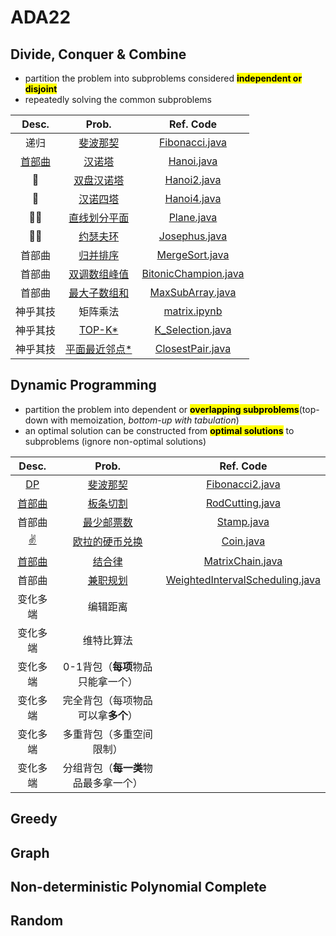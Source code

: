 # ADA22
## Divide, Conquer & Combine
- partition the problem into subproblems considered <mark>**independent or disjoint**</mark>
- repeatedly solving the common subproblems

| Desc. |  Prob.   |  Ref. Code  | 
|:--:|:---:|:---:|
| 递归 |  [斐波那契](https://www.acwing.com/problem/content/19/)   |  [Fibonacci.java](https://github.com/DURUII/ADA22/blob/4f9bfc71e734f5d590f7eb8f4397396af14b1c46/Code/DCC/Fibonacci.java)   | 
| [首部曲](https://mathsisfun.com/games/towerofhanoi.html)|  [汉诺塔](https://www.lanqiao.cn/problems/1512/learning/)   |  [Hanoi.java](https://github.com/DURUII/ADA22/blob/4f9bfc71e734f5d590f7eb8f4397396af14b1c46/Code/DCC/Hanoi.java)   | 
|🥕 |[双盘汉诺塔](https://www.luogu.com.cn/problem/P1096)|[Hanoi2.java](https://github.com/DURUII/ADA22/blob/762b096198902b226fec3edf3df6e425b26ba0cc/Code/DCC/Hanoi2.java)| 
| 👼 |  [汉诺四塔](https://www.acwing.com/problem/content/98/)   |  [Hanoi4.java](https://github.com/DURUII/ADA22/blob/4f9bfc71e734f5d590f7eb8f4397396af14b1c46/Code/DCC/Hanoi4.java)  |  
| 🧑‍🦲 |  [直线划分平面](https://www.luogu.com.cn/problem/T291123)   |  [Plane.java](https://github.com/DURUII/ADA22/blob/cc7f90592931a41438e0ceea8ba477cc9e28e3aa/Code/DCC/Plane.java)   |   
| 🧑‍🦲 |  [约瑟夫环](https://www.luogu.com.cn/problem/T291920)   |  [Josephus.java](https://github.com/DURUII/ADA22/blob/a4300880a9e381aae3ad372186b140fe62db1001/Code/DCC/Josephus.java)   |  
| 首部曲 |  [归并排序](https://www.acwing.com/problem/content/789/)  |   [MergeSort.java](https://github.com/DURUII/ADA22/blob/4f9bfc71e734f5d590f7eb8f4397396af14b1c46/Code/DCC/MergeSort.java)  | 
| 首部曲 |  [双调数组峰值](https://leetcode.cn/problems/peak-index-in-a-mountain-array/)  |  [BitonicChampion.java](https://github.com/DURUII/ADA22/blob/4f9bfc71e734f5d590f7eb8f4397396af14b1c46/Code/DCC/BitonicChampion.java)  |  
| 首部曲 |  [最大子数组和](https://leetcode.cn/problems/maximum-subarray/)  |  [MaxSubArray.java](https://github.com/DURUII/ADA22/blob/4f9bfc71e734f5d590f7eb8f4397396af14b1c46/Code/DCC/MaxSubArray.java)   |  
| 神乎其技 |  矩阵乘法   | [matrix.ipynb](https://github.com/DURUII/ADA22/blob/4f9bfc71e734f5d590f7eb8f4397396af14b1c46/Code/DCC/matrix.ipynb)    |  
| 神乎其技 |  [TOP-K*](https://leetcode.cn/problems/kth-largest-element-in-an-array/)   |  [K_Selection.java](https://github.com/DURUII/ADA22/blob/4f9bfc71e734f5d590f7eb8f4397396af14b1c46/Code/DCC/K_Selection.java)   |  
| 神乎其技 |  [平面最近邻点*](https://www.luogu.com.cn/problem/P1429)   |  [ClosestPair.java](https://github.com/DURUII/ADA22/blob/b6a92dfd278fd5a04a47586ae8f1aba2ee6f6d6a/Code/DCC/ClosestPair.java)   | 

## Dynamic Programming
- partition the problem into dependent
or <mark>**overlapping subproblems**</mark>(top-down with memoization, *bottom-up with tabulation*)
- an optimal solution can be constructed from <mark>**optimal solutions**</mark> to subproblems (ignore non-optimal solutions)

| Desc. |  Prob.   |  Ref. Code  | 
|:--:|:---:|:---:|
| [DP](https://www.sohu.com/a/619813907_453160)| [斐波那契](https://leetcode.cn/problems/fei-bo-na-qi-shu-lie-lcof/)|  [Fibonacci2.java](https://github.com/DURUII/ADA22/blob/199105e3efe3d7dccd164c0314fec00be6f47320/Code/DP/Fibonacci2.java)   | 
|[首部曲](https://www.geeksforgeeks.org/cutting-a-rod-dp-13/)|  [板条切割](https://vjudge.net/problem/Gym-270304F)   | [RodCutting.java](https://github.com/DURUII/ADA22/blob/e8d1a290d248348cceff620e54cf15643d685835/Code/DP/RodCutting.java)    | 
|首部曲| [最少邮票数](https://leetcode.cn/problems/coin-change/)| [Stamp.java](https://github.com/DURUII/ADA22/blob/a5dda449db1a1b9086346726dd971ea12628298c/Code/DP/Stamp.java) | 
|[✌️](http://pe-cn.github.io/31/)|[欧拉的硬币兑换](https://leetcode.cn/problems/coin-change-ii)|[Coin.java](https://github.com/DURUII/ADA22/blob/main/Code/DP/Coin.java) |
|[首部曲]((https://vjudge.net/problem/ZOJ-1094))|  [结合律](https://practice.geeksforgeeks.org/problems/matrix-chain-multiplication0303/1/)   | [MatrixChain.java](https://github.com/DURUII/ADA22/blob/4b59257bbac06a16c09b9c55f996d0a51bc2c654/Code/DP/MatrixChain.java)    | 
|首部曲|  [兼职规划](https://leetcode.cn/problems/maximum-profit-in-job-scheduling/)   | [WeightedIntervalScheduling.java](https://github.com/DURUII/ADA22/blob/a4bd294e37d9055425b1a7b73609a365425c7d15/Code/DP/WeightedIntervalScheduling.java) |
| 变化多端 |  编辑距离   |     | 
| 变化多端 |  维特比算法   |     | 
| 变化多端 |  0-1背包（**每项**物品只能拿一个）|     | 
| 变化多端 | 完全背包（每项物品可以拿**多个**）|     | 
| 变化多端 | 多重背包（多重空间限制）|     | 
| 变化多端 | 分组背包（**每一类**物品最多拿一个）|     | 

## Greedy

## Graph


## Non-deterministic Polynomial Complete

## Random